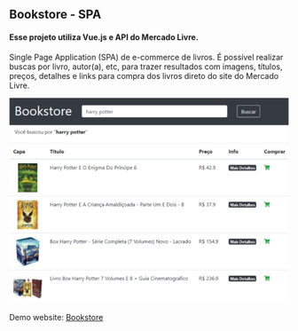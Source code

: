## Bookstore - SPA 

#### Esse projeto utiliza Vue.js e API do Mercado Livre.

Single Page Application (SPA) de e-commerce de livros. É possível realizar buscas por livro, autor(a), etc, para trazer resultados com imagens, títulos, preços, detalhes e links para compra dos livros direto do site do Mercado Livre.  

![Bookstore print](docs/bookstore-spa-img.png)

Demo website: [Bookstore](https://single-page-app-c5e25.firebaseapp.com)

